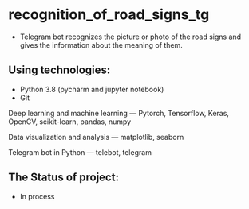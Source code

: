 # recognition_of_road_signs_tg
* Telegram bot recognizes the picture or photo of the road signs and gives the information about the meaning of them.
## Using technologies: 
* Python 3.8 (pycharm and jupyter notebook)
* Git 

Deep learning and machine learning — Pytorch, Tensorflow, Keras, OpenCV, scikit-learn, 
pandas, numpy

Data visualization and analysis — matplotlib, seaborn

Telegram bot in Python — telebot, telegram

## The Status of project:
* In process